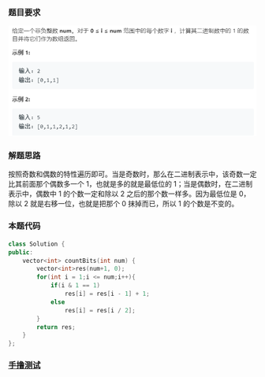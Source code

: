 ### 题目要求

![](./pic/338.png)

### 解题思路

按照奇数和偶数的特性遍历即可。当是奇数时，那么在二进制表示中，该奇数一定比其前面那个偶数多一个 1，也就是多的就是最低位的 1；当是偶数时，在二进制表示中，偶数中 1 的个数一定和除以 2 之后的那个数一样多。因为最低位是 0，除以 2 就是右移一位，也就是把那个 0 抹掉而已，所以 1 的个数是不变的。

### 本题代码

```c++
class Solution {
public:
    vector<int> countBits(int num) {
        vector<int>res(num+1, 0);
        for(int i = 1;i <= num;i++){
            if(i & 1 == 1)
                res[i] = res[i - 1] + 1;
            else
                res[i] = res[i / 2];
        }
        return res;
    }
};
```



### [手撸测试](<https://leetcode-cn.com/problems/counting-bits/>) 

